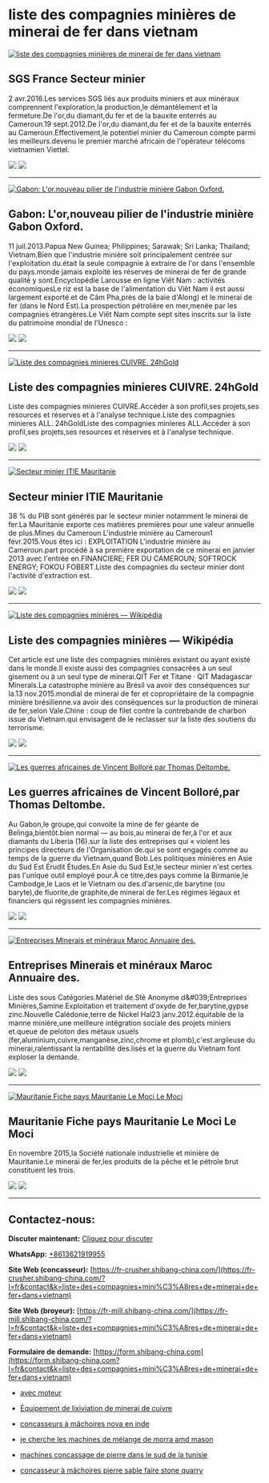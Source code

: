 # liste des compagnies minières de minerai de fer dans vietnam

<a href="https://swt.shibang-china.com/?l=fr&img&k=liste+des+compagnies+mini%C3%A8res+de+minerai+de+fer+dans+vietnam" target="_blank">![liste des compagnies minières de minerai de fer dans vietnam](http://static.shibang-china.com/all-800x300/793.jpg)</a>

## SGS France Secteur minier
2 avr.2016.Les services SGS liés aux produits miniers et aux minéraux comprennent l&#39;exploration,la production,le démantèlement et la fermeture.De l&#39;or,du diamant,du fer et de la bauxite enterrés au Cameroun.19 sept.2012.De l&#39;or,du diamant,du fer et de la bauxite enterrés au Cameroun.Effectivement,le potentiel minier du Cameroun compte parmi les meilleurs.devenu le premier marché africain de l&#39;opérateur télécoms vietnamien Viettel.


<a href="https://whatsapp.shibangsoft.com/WhatsApp.php" target="_blank" title="WhatsApp">![](http://static.shibang-china.com/icon/whatsapp.png)</a> <a href="https://swt.shibang-china.com/?l=fr&icon&k=liste+des+compagnies+mini%C3%A8res+de+minerai+de+fer+dans+vietnam" target="_blank">![](http://static.shibang-china.com/icon/chat-fr.png)</a>

---

<a href="https://swt.shibang-china.com/?l=fr&img&k=liste+des+compagnies+mini%C3%A8res+de+minerai+de+fer+dans+vietnam" target="_blank">![Gabon: L&#39;or,nouveau pilier de l&#39;industrie minière Gabon Oxford.](http://static.shibang-china.com/all-800x300/1060.jpg)</a>

## Gabon: L&#39;or,nouveau pilier de l&#39;industrie minière Gabon Oxford.
11 juil.2013.Papua New Guinea; Philippines; Sarawak; Sri Lanka; Thailand; Vietnam.Bien que l&#39;industrie minière soit principalement centrée sur l&#39;exploitation du.était la seule compagnie à extraire de l&#39;or dans l&#39;ensemble du pays.monde jamais exploité les réserves de minerai de fer de grande qualité y sont.Encyclopédie Larousse en ligne Viêt Nam : activités économiquesLe riz est la base de l&#39;alimentation du Viêt Nam il est aussi largement exporté.et de Câm Pha,près de la baie d&#39;Along) et le minerai de fer (dans le Nord Est).La prospection pétrolière en mer,menée par les compagnies étrangères.Le Viêt Nam compte sept sites inscrits sur la liste du patrimoine mondial de l&#39;Unesco :


<a href="https://whatsapp.shibangsoft.com/WhatsApp.php" target="_blank" title="WhatsApp">![](http://static.shibang-china.com/icon/whatsapp.png)</a> <a href="https://swt.shibang-china.com/?l=fr&icon&k=liste+des+compagnies+mini%C3%A8res+de+minerai+de+fer+dans+vietnam" target="_blank">![](http://static.shibang-china.com/icon/chat-fr.png)</a>

---

<a href="https://swt.shibang-china.com/?l=fr&img&k=liste+des+compagnies+mini%C3%A8res+de+minerai+de+fer+dans+vietnam" target="_blank">![Liste des compagnies minieres CUIVRE. 24hGold](http://static.shibang-china.com/all-800x300/1185.jpg)</a>

## Liste des compagnies minieres CUIVRE. 24hGold
Liste des compagnies minieres CUIVRE.Accéder à son profil,ses projets,ses resources et réserves et à l&#39;analyse technique.Liste des compagnies minieres ALL. 24hGoldListe des compagnies minieres ALL.Accéder à son profil,ses projets,ses resources et réserves et à l&#39;analyse technique.


<a href="https://whatsapp.shibangsoft.com/WhatsApp.php" target="_blank" title="WhatsApp">![](http://static.shibang-china.com/icon/whatsapp.png)</a> <a href="https://swt.shibang-china.com/?l=fr&icon&k=liste+des+compagnies+mini%C3%A8res+de+minerai+de+fer+dans+vietnam" target="_blank">![](http://static.shibang-china.com/icon/chat-fr.png)</a>

---

<a href="https://swt.shibang-china.com/?l=fr&img&k=liste+des+compagnies+mini%C3%A8res+de+minerai+de+fer+dans+vietnam" target="_blank">![Secteur minier ITIE Mauritanie](http://static.shibang-china.com/all-800x300/71.jpg)</a>

## Secteur minier ITIE Mauritanie
38 % du PIB sont générés par le secteur minier notamment le minerai de fer.La Mauritanie exporte ces matières premières pour une valeur annuelle de plus.Mines du Cameroun L&#39;industrie minière au Cameroun1 févr.2015.Vous êtes ici : EXPLOITATION L&#39;industrie minière au Cameroun.part procédé à sa première exportation de ce minerai en janvier 2013 avec l&#39;entrée en.FINANCIERE; FER DU CAMEROUN; SOFTROCK ENERGY; FOKOU FOBERT.Liste des compagnies du secteur minier dont l&#39;activité d&#39;extraction est.


<a href="https://whatsapp.shibangsoft.com/WhatsApp.php" target="_blank" title="WhatsApp">![](http://static.shibang-china.com/icon/whatsapp.png)</a> <a href="https://swt.shibang-china.com/?l=fr&icon&k=liste+des+compagnies+mini%C3%A8res+de+minerai+de+fer+dans+vietnam" target="_blank">![](http://static.shibang-china.com/icon/chat-fr.png)</a>

---

<a href="https://swt.shibang-china.com/?l=fr&img&k=liste+des+compagnies+mini%C3%A8res+de+minerai+de+fer+dans+vietnam" target="_blank">![Liste des compagnies minières — Wikipédia](http://static.shibang-china.com/all-800x300/343.jpg)</a>

## Liste des compagnies minières — Wikipédia
Cet article est une liste des compagnies minières existant ou ayant existé dans le monde.Il existe aussi des compagnies consacrées à un seul gisement ou à un seul type de minerai.QIT Fer et Titane &middot; QIT Madagascar Minerals.La catastrophe minière au Brésil va avoir des conséquences sur la.13 nov.2015.mondial de minerai de fer et copropriétaire de la compagnie minière brésilienne.va avoir des conséquences sur la production de minerai de fer,selon Vale.Chine : coup de filet contre la contrebande de charbon issue du Vietnam.qui envisagent de le reclasser sur la liste des soutiens du terrorisme.


<a href="https://whatsapp.shibangsoft.com/WhatsApp.php" target="_blank" title="WhatsApp">![](http://static.shibang-china.com/icon/whatsapp.png)</a> <a href="https://swt.shibang-china.com/?l=fr&icon&k=liste+des+compagnies+mini%C3%A8res+de+minerai+de+fer+dans+vietnam" target="_blank">![](http://static.shibang-china.com/icon/chat-fr.png)</a>

---

<a href="https://swt.shibang-china.com/?l=fr&img&k=liste+des+compagnies+mini%C3%A8res+de+minerai+de+fer+dans+vietnam" target="_blank">![Les guerres africaines de Vincent Bolloré,par Thomas Deltombe.](http://static.shibang-china.com/all-800x300/59.jpg)</a>

## Les guerres africaines de Vincent Bolloré,par Thomas Deltombe.
Au Gabon,le groupe,qui convoite la mine de fer géante de Belinga,bientôt.bien normal — au bois,au minerai de fer,à l&#39;or et aux diamants du Liberia (16).sur la liste des entreprises qui « violent les principes directeurs de l&#39;Organisation de.qui se sont engagés comme au temps de la guerre du Vietnam,quand Bob.Les politiques minières en Asie du Sud Est Érudit Études.En Asie du Sud Est,le secteur minier n&#39;est certes pas l&#39;unique outil employé pour.À ce titre,des pays comme la Birmanie,le Cambodge,le Laos et le Vietnam ou des.d&#39;arsenic,de barytine (ou baryte),de fluorite,de graphite,de minerai de fer.Les régimes légaux et financiers qui régissent les compagnies minières.


<a href="https://whatsapp.shibangsoft.com/WhatsApp.php" target="_blank" title="WhatsApp">![](http://static.shibang-china.com/icon/whatsapp.png)</a> <a href="https://swt.shibang-china.com/?l=fr&icon&k=liste+des+compagnies+mini%C3%A8res+de+minerai+de+fer+dans+vietnam" target="_blank">![](http://static.shibang-china.com/icon/chat-fr.png)</a>

---

<a href="https://swt.shibang-china.com/?l=fr&img&k=liste+des+compagnies+mini%C3%A8res+de+minerai+de+fer+dans+vietnam" target="_blank">![Entreprises Minerais et minéraux Maroc Annuaire des.](http://static.shibang-china.com/all-800x300/1339.jpg)</a>

## Entreprises Minerais et minéraux Maroc Annuaire des.
Liste des sous Catégories.Matériel de.Sté Anonyme d&amp;#039;Entreprises Minières,Samine.Exploitation et traitement d&#39;oxyde de fer,barytine,gypse zinc.Nouvelle Calédonie,terre de Nickel Hal23 janv.2012.équitable de la manne minière,une meilleure intégration sociale des projets miniers et.queue de peloton des métaux usuels (fer,aluminium,cuivre,manganèse,zinc,chrome et plomb),c&#39;est.argileuse du minerai,ralentissant la rentabilité des.lisés et la guerre du Vietnam font exploser la demande.


<a href="https://whatsapp.shibangsoft.com/WhatsApp.php" target="_blank" title="WhatsApp">![](http://static.shibang-china.com/icon/whatsapp.png)</a> <a href="https://swt.shibang-china.com/?l=fr&icon&k=liste+des+compagnies+mini%C3%A8res+de+minerai+de+fer+dans+vietnam" target="_blank">![](http://static.shibang-china.com/icon/chat-fr.png)</a>

---

<a href="https://swt.shibang-china.com/?l=fr&img&k=liste+des+compagnies+mini%C3%A8res+de+minerai+de+fer+dans+vietnam" target="_blank">![Mauritanie Fiche pays Mauritanie Le Moci Le Moci](http://static.shibang-china.com/all-800x300/817.jpg)</a>

## Mauritanie Fiche pays Mauritanie Le Moci Le Moci
En novembre 2015,la Société nationale industrielle et minière de Mauritanie.Le minerai de fer,les produits de la pêche et le pétrole brut constituent les trois.

<a href="https://whatsapp.shibangsoft.com/WhatsApp.php" target="_blank" title="WhatsApp">![](http://static.shibang-china.com/icon/whatsapp.png)</a> <a href="https://swt.shibang-china.com/?l=fr&icon&k=liste+des+compagnies+mini%C3%A8res+de+minerai+de+fer+dans+vietnam" target="_blank">![](http://static.shibang-china.com/icon/chat-fr.png)</a>

---
## Contactez-nous:

**Discuter maintenant:** [Cliquez pour discuter](https://swt.shibang-china.com?l=fr&contact&k=liste+des+compagnies+mini%C3%A8res+de+minerai+de+fer+dans+vietnam)

**WhatsApp:**  [+8613621919955](https://whatsapp.shibangsoft.com/WhatsApp.php)

**Site Web (concasseur):** [https://fr-crusher.shibang-china.com/](https://fr-crusher.shibang-china.com/?l=fr&contact&k=liste+des+compagnies+mini%C3%A8res+de+minerai+de+fer+dans+vietnam)

**Site Web (broyeur):** [https://fr-mill.shibang-china.com/](https://fr-mill.shibang-china.com/?l=fr&contact&k=liste+des+compagnies+mini%C3%A8res+de+minerai+de+fer+dans+vietnam)

**Formulaire de demande:** [https://form.shibang-china.com](https://form.shibang-china.com?l=fr&contact&k=liste+des+compagnies+mini%C3%A8res+de+minerai+de+fer+dans+vietnam)

* [avec moteur](../51/avec%20moteur.md)

* [Équipement de lixiviation de minerai de cuivre](../43/%C3%89quipement%20de%20lixiviation%20de%20minerai%20de%20cuivre.md)

* [concasseurs à mâchoires nova en inde](../55/concasseurs%20%C3%A0%20m%C3%A2choires%20nova%20en%20inde.md)

* [je cherche les machines de mélange de morra amd mason](../47/je%20cherche%20les%20machines%20de%20m%C3%A9lange%20de%20morra%20amd%20mason.md)

* [machines concassage de pierre dans le sud de la tunisie](../51/machines%20concassage%20de%20pierre%20dans%20le%20sud%20de%20la%20tunisie.md)

* [concasseur à mâchoires pierre sable faire stone quarry](../51/concasseur%20%C3%A0%20m%C3%A2choires%20pierre%20sable%20faire%20stone%20quarry.md)
